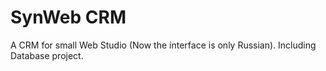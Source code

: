 # SynWeb CRM
A CRM for small Web Studio (Now the interface is only Russian). Including Database project.
